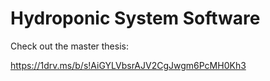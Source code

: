
# Hydroponic System Software 

Check out the master thesis:

https://1drv.ms/b/s!AiGYLVbsrAJV2CgJwgm6PcMH0Kh3




